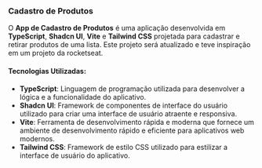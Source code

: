### Cadastro de Produtos

O **App de Cadastro de Produtos** é uma aplicação desenvolvida em **TypeScript**, **Shadcn UI**, **Vite** e **Tailwind CSS** projetada para cadastrar e retirar produtos de uma lista. Este projeto será atualizado e teve inspiração em um projeto da rocketseat.

#### Tecnologias Utilizadas:

- **TypeScript**: Linguagem de programação utilizada para desenvolver a lógica e a funcionalidade do aplicativo.
- **Shadcn UI**: Framework de componentes de interface do usuário utilizado para criar uma interface de usuário atraente e responsiva.
- **Vite**: Ferramenta de desenvolvimento rápida e moderna que fornece um ambiente de desenvolvimento rápido e eficiente para aplicativos web modernos.
- **Tailwind CSS**: Framework de estilo CSS utilizado para estilizar a interface de usuário do aplicativo.

